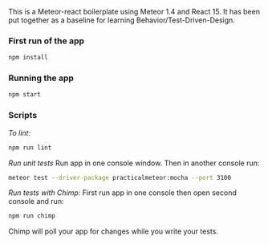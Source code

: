 This is a Meteor-react boilerplate using Meteor 1.4 and React 15. It has been put together as a baseline for learning Behavior/Test-Driven-Design.

### First run of the app

```bash
npm install
```
### Running the app

```bash
npm start
```

### Scripts

*To lint:*
```bash
npm run lint
```

*Run unit tests*
Run app in one console window.
Then in another console run:
```bash
meteor test --driver-package practicalmeteor:mocha --port 3100
```

*Run tests with Chimp:*
First run app in one console then open second console and run:
```bash
npm run chimp
```
Chimp will poll your app for changes while you write your tests.

